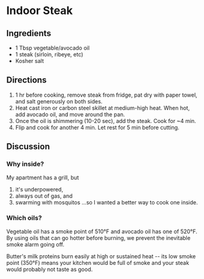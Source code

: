# Indoor Steak

## Ingredients
* 1 Tbsp vegetable/avocado oil
* 1 steak (sirloin, ribeye, etc)
* Kosher salt

## Directions
1. 1 hr before cooking, remove steak from fridge, pat dry with paper towel, and salt generously on both sides.
2. Heat cast iron or carbon steel skillet at medium-high heat. When hot, add avocado oil, and move around the pan.
3. Once the oil is shimmering (10-20 sec), add the steak. Cook for ~4 min.
4. Flip and cook for another 4 min. Let rest for 5 min before cutting.

## Discussion

### Why inside?
My apartment has a grill, but
1) it's underpowered,
2) always out of gas, and
3) swarming with mosquitos
...so I wanted a better way to cook one inside.

### Which oils?
Vegetable oil has a smoke point of 510°F and avocado oil has one of 520°F. By using oils that can go hotter before burning, we prevent the inevitable smoke alarm going off.

Butter's milk proteins burn easily at high or sustained heat -- its low smoke point (350°F) means your kitchen would be full of smoke and your steak would probably not taste as good.
